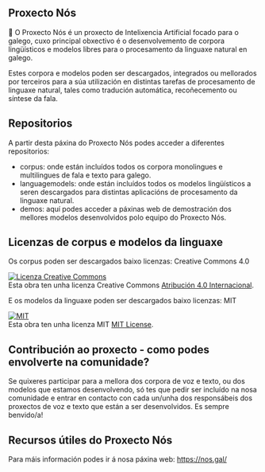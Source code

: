 ## Proxecto Nós

👋 O Proxecto Nós é un proxecto de Intelixencia Artificial focado para o galego, cuxo principal obxectivo é o desenvolvemento de corpora lingüísticos e modelos libres para o procesamento da linguaxe natural en galego.  

Estes corpora e modelos poden ser descargados, integrados ou mellorados por terceiros para a súa utilización en distintas tarefas de procesamento de linguaxe natural, tales como tradución automática, recoñecemento ou síntese da fala.

## Repositorios 

A partir desta páxina do Proxecto Nós podes acceder a diferentes repositorios:
+ corpus: onde están incluídos todos os corpora monolingues e multilingues de fala e texto para galego.  
+ languagemodels: onde están incluídos todos os modelos lingüísticos a seren descargados para distintas aplicacións de procesamento da linguaxe natural. 
+ demos: aquí podes acceder a páxinas web de demostración dos mellores modelos desenvolvidos polo equipo do Proxecto Nós.

## Licenzas de corpus e modelos da linguaxe

Os corpus poden ser descargados baixo licenzas: Creative Commons 4.0

<a rel="license" href="http://creativecommons.org/licenses/by/4.0/"><img alt="Licenza Creative Commons" style="border-width:0" src="https://i.creativecommons.org/l/by/4.0/88x31.png" /></a><br />Esta obra ten unha licenza Creative Commons <a rel="license" href="http://creativecommons.org/licenses/by/4.0/">Atribución 4.0 Internacional</a>.

E os modelos da linguaxe poden ser descargados baixo licenzas: MIT

<a rel="license" data-spdx="MIT" href="https://opensource.org/license/mit/"><img alt="MIT" src="https://en.wikipedia.org/wiki/MIT_License#/media/File:MIT_logo.svg" /></a><br
/>Esta obra ten unha licenza MIT <a rel="license" data-spdx="MIT"
href="https://www.gnu.org/licenses/gpl-3.0.en.html">MIT License</a>.

## Contribución ao proxecto - como podes envolverte na comunidade?

Se quixeres participar para a mellora dos corpora de voz e texto, ou dos modelos que estamos desenvolvendo, só tes que pedir ser incluído na nosa comunidade e entrar en contacto con cada un/unha dos responsábeis dos proxectos de voz e texto que están a ser desenvolvidos. Es sempre benvido/a!

## Recursos útiles do Proxecto Nós

Para máis información podes ir á nosa páxina web: https://nos.gal/
